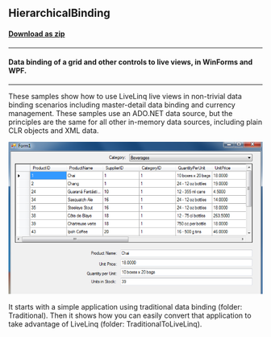 ## HierarchicalBinding
#### [Download as zip](https://grapecity.github.io/DownGit/#/home?url=https://github.com/GrapeCity/ComponentOne-WinForms-Samples/tree/master/NetFramework\DataSource\VB\LiveLinq\GettingStarted\HierarchicalBinding)
____
#### Data binding of a grid and other controls to live views, in WinForms and WPF.
____
These samples show how to use LiveLinq live views in non-trivial data binding scenarios including master-detail data binding and currency management.
These samples use an ADO.NET data source, but the principles are the same for all other in-memory data sources, including plain CLR objects and XML data.

![screenshot](screenshot.png)

It starts with a simple application using traditional data binding (folder: Traditional).
Then it shows how you can easily convert that application to take advantage of LiveLinq (folder: TraditionalToLiveLinq).
